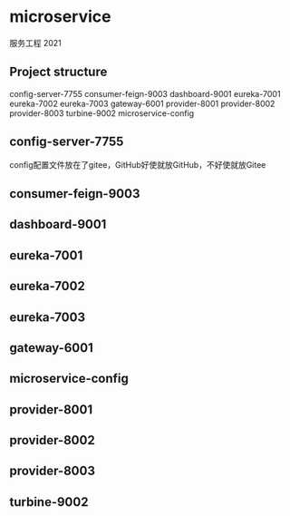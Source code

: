 # microservice
服务工程 2021
## Project structure
config-server-7755
consumer-feign-9003
dashboard-9001
eureka-7001
eureka-7002
eureka-7003
gateway-6001
provider-8001
provider-8002
provider-8003
turbine-9002
microservice-config
## config-server-7755
config配置文件放在了gitee，GitHub好使就放GitHub，不好使就放Gitee
## consumer-feign-9003
## dashboard-9001
## eureka-7001
## eureka-7002
## eureka-7003
## gateway-6001
## microservice-config
## provider-8001
## provider-8002
## provider-8003
## turbine-9002
